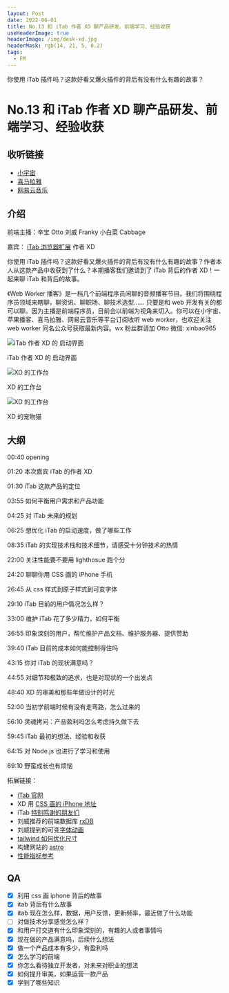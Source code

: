 ```yaml
---
layout: Post
date: 2022-06-01
title: No.13 和 iTab 作者 XD 聊产品研发、前端学习、经验收获
useHeaderImage: true
headerImage: /img/desk-xd.jpg
headerMask: rgb(14, 21, 5, 0.2)
tags:
  - FM
---
```


你使用 iTab 插件吗？这款好看又爆火插件的背后有没有什么有趣的故事？

<!-- more -->

# No.13 和 iTab 作者 XD 聊产品研发、前端学习、经验收获

## 收听链接

- [小宇宙](https://www.xiaoyuzhoufm.com/episode/6295ffd383ddae2d9e72adc0)
- [喜马拉雅](https://www.ximalaya.com/sound/539045221)
- [网易云音乐](https://music.163.com/#/program?id=2505599404)

## 介绍

前端主播：辛宝 Otto 刘威 Franky 小白菜 Cabbage

嘉宾： [iTab 浏览器扩展](https://itab.link/) 作者 XD

你使用 iTab 插件吗？这款好看又爆火插件的背后有没有什么有趣的故事？作者本人从这款产品中收获到了什么？本期播客我们邀请到了 iTab 背后的作者 XD！一起来聊 iTab 和背后的故事。

《Web Worker 播客》是一档几个前端程序员闲聊的音频播客节目。我们将围绕程序员领域来瞎聊，聊资讯、聊职场、聊技术选型...... 只要是和 web 开发有关的都可以聊。因为主播是前端程序员，目前会以前端为视角来切入。你可以在小宇宙、苹果播客、喜马拉雅、网易云音乐等平台订阅收听 web worker，也欢迎关注 web worker 同名公众号获取最新内容。wx 粉丝群请加 Otto 微信: xinbao965

![iTab 作者 XD 的 启动界面](/img/13-itab.jpg)

iTab 作者 XD 的 启动界面

![XD 的工作台](/img/desk-xd.jpg)

XD 的工作台

![XD 的工作台](/img/13-cat.jpg)

XD 的宠物猫

## 大纲

00:40 opening

01:20 本次嘉宾 iTab 的作者 XD

01:30 iTab 这款产品的定位

03:55 如何平衡用户需求和产品功能

04:25 对 iTab 未来的规划

06:25 想优化 iTab 的启动速度，做了哪些工作

08:35 iTab 的实现技术栈和技术细节，请感受十分钟技术的热情

22:00 关注性能要不要用 lighthosue 跑个分

24:20 聊聊你用 CSS 画的 iPhone 手机

26:45 从 css 样式到原子样式到可变字体

29:10 iTab 目前的用户情况怎么样？

33:00 维护 iTab 花了多少精力，如何平衡

36:55 印象深刻的用户，帮忙维护产品文档、维护服务器、提供赞助

39:40 iTab 目前的成本如何能控制得住吗

43:15 你对 iTab 的现状满意吗？

44:55 对细节和极致的追求，也是对现状的一个出发点

48:40 XD 的审美和那些年做设计的时光

52:00 当初学前端时候有没有走弯路，怎么过来的

56:10 灵魂拷问：产品盈利吗怎么考虑持久做下去

59:45 iTab 最初的想法、经验和收获

64:15 对 Node.js 也进行了学习和使用

69:10 野蛮成长也有烦恼

拓展链接：

- [iTab 官网](https://itab.link/)
- XD 用 [CSS 画的 iPhone 地址](https://xdlumia.gitee.io/iphone7/)
- iTab [特别鸣谢的朋友们](https://itab.link/about/thanks.html)
- 刘威推荐的前端数据库 [rxDB](https://github.com/pubkey/rxdb)
- 刘威提到的可变[字体动画](https://typogram.github.io/Anicons/index.html)
- [tailwind 如何优化尺寸](https://www.tailwindcss.cn/docs/optimizing-for-production#html)
- 构建网站的 [astro](https://astro.build/)
- [性能指标参考](https://web.dev/learn-web-vitals/)

## QA

- [x] 利用 css 画 iphone 背后的故事
- [x] itab 背后有什么故事
- [x] itab 现在怎么样，数据，用户反馈，更新频率，最近做了什么功能
- [ ] 对做技术分享感觉怎么样？
- [x] 和用户打交道有什么印象深刻的，有趣的人或者事情吗
- [x] 现在做的产品满意吗，后续什么想法
- [x] 做一个产品成本有多少，有盈利吗
- [x] 怎么学习的前端
- [x] 你怎么看待独立开发者，对未来对职业的想法
- [x] 如何提升审美，如果运营一款产品
- [x] 学到了哪些知识
